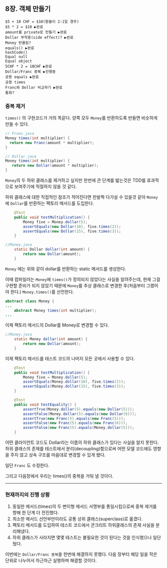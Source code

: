 ## 8장. 객체 만들기

```
$5 + 10 CHF = $10(환율이 2:1일 경우)
$5 * 2 = $10 ▶완료
amount를 private로 만들기 ▶완료
Dollar 부작용(side effect)? ▶완료
Money 반올림?
equals() ▶완료
hashCode()
Equal null
Equal object
5CHF * 2 = 10CHF ▶완료
Dollar/Franc 중복 ▶진행중
공용 equals ▶완료
공용 times
Franc와 Dollar 비교하기 ▶완료
통화?
```

### 중복 제거

`times()` 의 구현코드가 거의 똑같다. 양쪽 모두 `Money`를 반환하도록 반들면 비슷하게 만들 수 있다.

```java
// Franc.java
Money times(int multiplier) {
  return new Franc(amount * multiplier);
}

// Dollar.java
Money times(int multiplier) {
   return new Dollar(amount * multiplier);
}
```

`Money`의 두 하위 클래스를 제거하고 싶지만 한번에 큰 단계를 밟는것은 TDD를 효과적으로 보여주기에 적절하지 않을 것 같다.

하위 클래스에 대한 직접적인 참조가 적어진다면 한발짝 다가설 수 있을것 같아 `Money`에 `Dollar`를 반환하는 팩토리 메서드를 도입한다.

```java
    @Test
    public void testMultiplication() {
        Money five = Money.dollar(5);
        assertEquals(new Dollar(10), five.times(2));
        assertEquals(new Dollar(15), five.times(3));
    }
```

```java
//Money.java
    static Dollar dollar(int amount) {
        return new Dollar(amount);
    }
```

`Money` 에는 위와 같이 dollar를 반환하는 static 메서드를 생성한다.

이때 컴파일러는 `Money`에 `times()`가 정의되지 않았다는 사실을 알려주는데, 현재 그걸 구현할 준비가 되지 않았기 때문에 `Money`를 추상 클래스로 변경한 후(처음부터 그랬어야 한다.) `Money.times()`를 선언한다.

```java
abstract class Money {
...
    abstract Money times(int multiplier);
...
```

이제 팩토리 메서드의 Dollar를 Money로 변경할 수 있다.

```java
//Money.java
    static Money dollar(int amount) {
        return new Dollar(amount);
    }
```

이제 팩토리 메서드를 테스트 코드의 나머지 모든 곳에서 사용할 수 있다.

```java
    @Test
    public void testMultiplication() {
        Money five = Money.dollar(5);
        assertEquals(Money.dollar(10), five.times(2));
        assertEquals(Money.dollar(15), five.times(3));
    }

    @Test
    public void testEquality() {
        assertTrue(Money.dollar(5).equals(new Dollar(5)));
        assertFalse(Money.dollar(5).equals(new Dollar(6)));
        assertTrue(new Franc(5).equals(new Franc(5)));
        assertFalse(new Franc(5).equals(new Franc(6)));
        assertFalse(new Franc(5).equals(Money.dollar(5)));
    }
```

어떤 클라이언트 코드도 Dollar라는 이름의 하위 클래스가 있다는 사실을 알지 못한다. 하위 클래스의 존재를 테스트에서 분리(decoupling)함으로써 어떤 모델 코드에도 영향을 주지 않고 상속 구조를 마음대로 변경할 수 있게 됐다.

일단 `Franc` 도 수정한다.

그리고 다음장에서 우리는 times()의 중복을 거둬 낼 것이다.

---

### 현재까지의 진행 상황

1. 동일한 메서드(times)의 두 변이형 메서드 서명부를 통일시킴으로써 중복 제거를 향해 한 단계 더 전진했다.
2. 최소한 메서드 선언부만이라도 공통 상위 클래스(superclass)로 옮겼다.
3. 팩토리 메서드를 도입하여 테스트 코드에서 콘크리트 하위클래스의 존재 사실을 분리해냈다.
4. 하위 클래스가 사라지면 몇몇 테스트는 불필요한 것이 된다는 것을 인식했으나 일단 뒀다.

이번에는 `Dollar/Franc 중복`을 한번에 해결하지 못했다. 다음 장부터 해당 일을 작은 단위로 나누어서 차근차근 실행하며 해결할 것이다.
